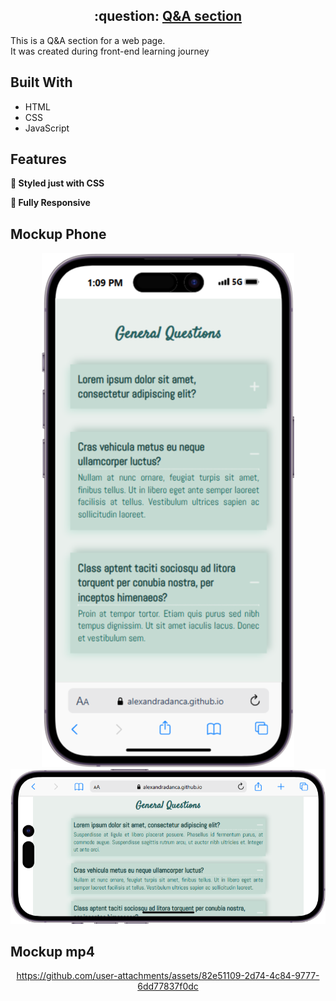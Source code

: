 <h2 align="center">
 :question: <a href="https://alexandradanca.github.io/Questions-box/" target="_blank">Q&A section</a>
</h2>

<p>This is a Q&A section for a web page. </br>It was created during front-end learning journey</p>

## Built With
- HTML
- CSS
- JavaScript

## Features

**🎨 Styled just with CSS**

**📱 Fully Responsive**

<h2>Mockup Phone</h2>
<div align="center"> 
  <img alt="Demo" src="./assets/images/readme-1.png" />
  <img alt="Demo" src="./assets/images/readme-2.png" />
</div>

<h2>Mockup mp4</h2>
<div align="center">
  

https://github.com/user-attachments/assets/82e51109-2d74-4c84-9777-6dd77837f0dc


</div>
